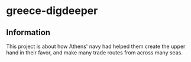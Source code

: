 # greece-digdeeper

## Information

This project is about how Athens' navy had helped them create the upper hand in their favor, and make many trade routes from across many seas.
